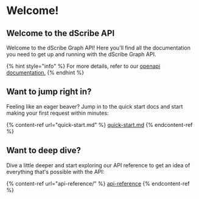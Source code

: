 # Welcome!

## Welcome to the dScribe API

Welcome to the dScribe Graph API! Here you'll find all the documentation you need to get up and running with the dScribe Graph API.

{% hint style="info" %}
For more details, refer to our [openapi documentation.](https://dscribe-prod-i-app-customerapi.azurewebsites.net/v1/docs/)
{% endhint %}

## Want to jump right in?

Feeling like an eager beaver? Jump in to the quick start docs and start making your first request within minutes:

{% content-ref url="quick-start.md" %}
[quick-start.md](quick-start.md)
{% endcontent-ref %}

## Want to deep dive?

Dive a little deeper and start exploring our API reference to get an idea of everything that's possible with the API:

{% content-ref url="api-reference/" %}
[api-reference](api-reference/)
{% endcontent-ref %}
